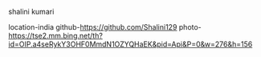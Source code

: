 shalini kumari

location-india
github-https://github.com/Shalini129
photo-https://tse2.mm.bing.net/th?id=OIP.a4seRykY3OHF0MmdN1OZYQHaEK&pid=Api&P=0&w=276&h=156
